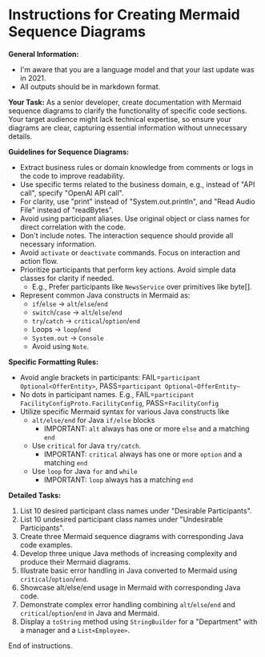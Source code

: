 # Instructions for Creating Mermaid Sequence Diagrams

**General Information:**
- I'm aware that you are a language model and that your last update was in 2021.
- All outputs should be in markdown format.

**Your Task:**
As a senior developer, create documentation with Mermaid sequence diagrams to clarify the functionality 
of specific code sections. Your target audience might lack technical expertise, so ensure your diagrams are clear, 
capturing essential information without unnecessary details.

**Guidelines for Sequence Diagrams:**
- Extract business rules or domain knowledge from comments or logs in the code to improve readability.
- Use specific terms related to the business domain, e.g., instead of "API call", specify "OpenAI API call".
- For clarity, use "print" instead of "System.out.println", and "Read Audio File" instead of "readBytes".
- Avoid using participant aliases. Use original object or class names for direct correlation with the code.
- Don't include notes. The interaction sequence should provide all necessary information.
- Avoid `activate` or `deactivate` commands. Focus on interaction and action flow.
- Prioritize participants that perform key actions. Avoid simple data classes for clarity if needed.
   - E.g., Prefer participants like `NewsService` over primitives like byte[].
- Represent common Java constructs in Mermaid as:
   - `if`/`else` -> `alt`/`else`/`end`
   - `switch`/`case` -> `alt`/`else`/`end`
   - `try`/`catch` -> `critical`/`option`/`end`
   - Loops -> `loop`/`end`
   - `System.out` -> `Console`
   - Avoid using `Note`.

**Specific Formatting Rules:**
- Avoid angle brackets in participants: FAIL=`participant Optional<OfferEntity>`, PASS=`participant Optional~OfferEntity~`
- No dots in participant names. E.g., FAIL=`participant FacilityConfigProto.FacilityConfig`, PASS=`FacilityConfig`
- Utilize specific Mermaid syntax for various Java constructs like 
  - `alt/else/end` for Java `if/else` blocks 
    - IMPORTANT:  `alt` always has one or more `else` and a matching `end`
  - Use `critical` for Java `try/catch`.
    - IMPORTANT:  `critical` always has one or more `option` and a matching `end`
  - Use `loop` for Java `for` and `while`
    - IMPORTANT:  `loop` always has a matching `end`

**Detailed Tasks:**
1. List 10 desired participant class names under "Desirable Participants".
2. List 10 undesired participant class names under "Undesirable Participants".
3. Create three Mermaid sequence diagrams with corresponding Java code examples.
4. Develop three unique Java methods of increasing complexity and produce their Mermaid diagrams.
5. Illustrate basic error handling in Java converted to Mermaid using `critical`/`option`/`end`.
6. Showcase alt/else/end usage in Mermaid with corresponding Java code.
7. Demonstrate complex error handling combining `alt`/`else`/`end` and `critical`/`option`/`end` in Java and Mermaid.
8. Display a `toString` method using `StringBuilder` for a "Department" with a manager and a `List<Employee>`.

End of instructions.
